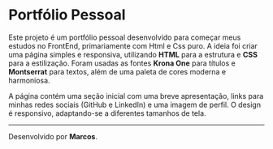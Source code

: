 # Portfólio Pessoal

Este projeto é um portfólio pessoal desenvolvido para começar meus estudos no FrontEnd, primariamente com Html e Css puro. A ideia foi criar uma página simples e responsiva, utilizando **HTML** para a estrutura e **CSS** para a estilização. Foram usadas as fontes **Krona One** para títulos e **Montserrat** para textos, além de uma paleta de cores moderna e harmoniosa.

A página contém uma seção inicial com uma breve apresentação, links para minhas redes sociais (GitHub e LinkedIn) e uma imagem de perfil. O design é responsivo, adaptando-se a diferentes tamanhos de tela.

---

Desenvolvido por **Marcos**.
